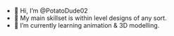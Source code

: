- 👋 Hi, I’m @PotatoDude02
- 👀 My main skillset is within level designs of any sort. 
- 🌱 I’m currently learning animation & 3D modelling.

<!---
PotatoDude02/PotatoDude02 is a ✨ special ✨ repository because its `README.md` (this file) appears on your GitHub profile.
You can click the Preview link to take a look at your changes.
--->
